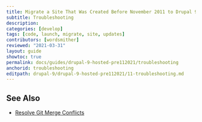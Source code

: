 ```yaml
---
title: Migrate a Site That Was Created Before November 2011 to Drupal 9
subtitle: Troubleshooting
description: 
categories: [develop]
tags: [code, launch, migrate, site, updates]
contributors: [wordsmither]
reviewed: "2021-03-31"
layout: guide
showtoc: true
permalink: docs/guides/drupal-9-hosted-pre112021/troubleshooting
anchorid: troubleshooting
editpath: drupal-9/drupal-9-hosted-pre112021/11-troubleshooting.md
---
```


## See Also

- [Resolve Git Merge Conflicts](/git-resolve-merge-conflicts)